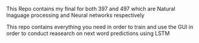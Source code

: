 This Repo contains my final for both 397 and 497 which are Natural lnaguage processing and Neural networks respectively

This repo contains everything you need in order to train and use the GUI in order to conduct reasearch on next word predictions using LSTM
